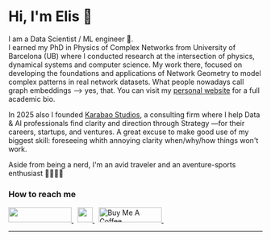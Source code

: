 # Hi, I'm Elis 👋 

I am a Data Scientist / ML engineer 🌴.</br>
I earned my PhD in Physics of Complex Networks from University of Barcelona (UB) where I conducted research at the intersection of physics, dynamical systems and computer science. My work there, focused on developing the foundations and applications of Network Geometry to model complex patterns in real network datasets. What people nowadays call graph embeddings --> yes, that. You can visit my [personal website](https://elisendaortiz.github.io/) for a full academic bio.

In 2025 also I founded [Karabao Studios](https://karabaostudios.com/), a consulting firm where I help Data & AI professionals find clarity and direction through Strategy —for their careers, startups, and ventures. A great excuse to make good use of my biggest skill: foreseeing whith annoying clarity when/why/how things won't work.

Aside from being a nerd, I'm an avid traveler and an aventure-sports enthusiast 🏄🏼‍♂️🌺

<h3> How to reach me </h3>
<div>
    <a href="https://www.linkedin.com/in/elisendaortiz/" target="_blank">
        <img src="https://img.shields.io/badge/LinkedIn-0077B5?style=for-the-badge&logo=linkedin&logoColor=white" height="30" width="125px">
    </a>&nbsp
    <a href="https://calendly.com/karabaostudios/" target="_blank">
        <img src="https://img.shields.io/badge/Calendly-Let's%20Talk!-purple?style=for-the-badge&logo=googlechat" height="30">
    </a>&nbsp
    <a href="https://www.buymeacoffee.com/eortiz" target="_blank">    
        <img src="https://cdn.buymeacoffee.com/buttons/default-orange.png" alt="Buy Me A Coffee" height="30" width="125"
    </a>&nbsp
    
</div>
<hr>
